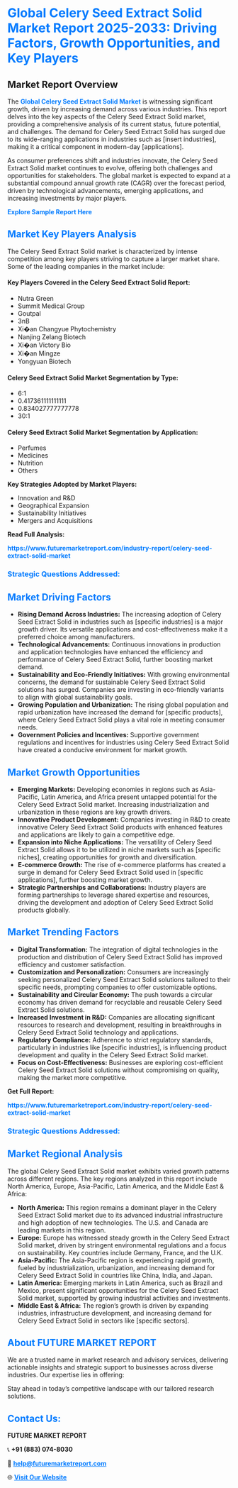 <h1 style="color: #007BFF;">Global Celery Seed Extract Solid Market Report 2025-2033: Driving Factors, Growth Opportunities, and Key Players</h1>

<section id="overview">
<h2>Market Report Overview</h2>
<p>The <a href="https://www.futuremarketreport.com/industry-report/celery-seed-extract-solid-market" style="color: #007BFF; text-decoration: none;"><strong>Global Celery Seed Extract Solid Market</strong></a> is witnessing significant growth, driven by increasing demand across various industries. This report delves into the key aspects of the Celery Seed Extract Solid market, providing a comprehensive analysis of its current status, future potential, and challenges. The demand for Celery Seed Extract Solid has surged due to its wide-ranging applications in industries such as [insert industries], making it a critical component in modern-day [applications].</p>
<p>As consumer preferences shift and industries innovate, the Celery Seed Extract Solid market continues to evolve, offering both challenges and opportunities for stakeholders. The global market is expected to expand at a substantial compound annual growth rate (CAGR) over the forecast period, driven by technological advancements, emerging applications, and increasing investments by major players.</p>
</section>

<section id="overview">
<p><a href="https://www.futuremarketreport.com/request-sample/reportId=103584" style="color: #007BFF; text-decoration: none;"><strong>Explore Sample Report Here</strong></a></p>
</section>

<section id="key-players">
<h2 style="color: #007BFF;">Market Key Players Analysis</h2>
<p>The Celery Seed Extract Solid market is characterized by intense competition among key players striving to capture a larger market share. Some of the leading companies in the market include:</p>
<h4>Key Players Covered in the Celery Seed Extract Solid Report:</h4>
<ul><li>Nutra Green</li><li>Summit Medical Group</li><li>Goutpal</li><li>3nB</li><li>Xi�an Changyue Phytochemistry</li><li>Nanjing Zelang Biotech</li><li>Xi�an Victory Bio</li><li>Xi�an Mingze</li><li>Yongyuan Biotech</li></ul>
<h4>Celery Seed Extract Solid Market Segmentation by Type:</h4>
<ul><li>6:1</li><li>0.417361111111111</li><li>0.834027777777778</li><li>30:1</li></ul>

<h4>Celery Seed Extract Solid Market Segmentation by Application:</h4>
<ul><li>Perfumes</li><li>Medicines</li><li>Nutrition</li><li>Others</li></ul>
<p><strong>Key Strategies Adopted by Market Players:</strong></p>
<ul>
<li>Innovation and R&D</li>
<li>Geographical Expansion</li>
<li>Sustainability Initiatives</li>
<li>Mergers and Acquisitions</li>
</ul>
</section>

<section>
<p><strong>Read Full Analysis: </strong></p><a href="https://www.futuremarketreport.com/industry-report/celery-seed-extract-solid-market" style="color: #007BFF; text-decoration: none;"><strong>https://www.futuremarketreport.com/industry-report/celery-seed-extract-solid-market</strong></a>
<h3 style="color: #007BFF;">Strategic Questions Addressed:</h3>
</section>

<section id="driving-factors">
<h2 style="color: #007BFF;">Market Driving Factors</h2>
<ul>
<li><strong>Rising Demand Across Industries:</strong> The increasing adoption of Celery Seed Extract Solid in industries such as [specific industries] is a major growth driver. Its versatile applications and cost-effectiveness make it a preferred choice among manufacturers.</li>
<li><strong>Technological Advancements:</strong> Continuous innovations in production and application technologies have enhanced the efficiency and performance of Celery Seed Extract Solid, further boosting market demand.</li>
<li><strong>Sustainability and Eco-Friendly Initiatives:</strong> With growing environmental concerns, the demand for sustainable Celery Seed Extract Solid solutions has surged. Companies are investing in eco-friendly variants to align with global sustainability goals.</li>
<li><strong>Growing Population and Urbanization:</strong> The rising global population and rapid urbanization have increased the demand for [specific products], where Celery Seed Extract Solid plays a vital role in meeting consumer needs.</li>
<li><strong>Government Policies and Incentives:</strong> Supportive government regulations and incentives for industries using Celery Seed Extract Solid have created a conducive environment for market growth.</li>
</ul>
</section>

<section id="growth-opportunities">
<h2 style="color: #007BFF;">Market Growth Opportunities</h2>
<ul>
<li><strong>Emerging Markets:</strong> Developing economies in regions such as Asia-Pacific, Latin America, and Africa present untapped potential for the Celery Seed Extract Solid market. Increasing industrialization and urbanization in these regions are key growth drivers.</li>
<li><strong>Innovative Product Development:</strong> Companies investing in R&D to create innovative Celery Seed Extract Solid products with enhanced features and applications are likely to gain a competitive edge.</li>
<li><strong>Expansion into Niche Applications:</strong> The versatility of Celery Seed Extract Solid allows it to be utilized in niche markets such as [specific niches], creating opportunities for growth and diversification.</li>
<li><strong>E-commerce Growth:</strong> The rise of e-commerce platforms has created a surge in demand for Celery Seed Extract Solid used in [specific applications], further boosting market growth.</li>
<li><strong>Strategic Partnerships and Collaborations:</strong> Industry players are forming partnerships to leverage shared expertise and resources, driving the development and adoption of Celery Seed Extract Solid products globally.</li>
</ul>
</section>

<section id="trending-factors">
<h2 style="color: #007BFF;">Market Trending Factors</h2>
<ul>
<li><strong>Digital Transformation:</strong> The integration of digital technologies in the production and distribution of Celery Seed Extract Solid has improved efficiency and customer satisfaction.</li>
<li><strong>Customization and Personalization:</strong> Consumers are increasingly seeking personalized Celery Seed Extract Solid solutions tailored to their specific needs, prompting companies to offer customizable options.</li>
<li><strong>Sustainability and Circular Economy:</strong> The push towards a circular economy has driven demand for recyclable and reusable Celery Seed Extract Solid solutions.</li>
<li><strong>Increased Investment in R&D:</strong> Companies are allocating significant resources to research and development, resulting in breakthroughs in Celery Seed Extract Solid technology and applications.</li>
<li><strong>Regulatory Compliance:</strong> Adherence to strict regulatory standards, particularly in industries like [specific industries], is influencing product development and quality in the Celery Seed Extract Solid market.</li>
<li><strong>Focus on Cost-Effectiveness:</strong> Businesses are exploring cost-efficient Celery Seed Extract Solid solutions without compromising on quality, making the market more competitive.</li>
</ul>
</section>

<section>
<p><strong>Get Full Report: </strong></p><a href="https://www.futuremarketreport.com/industry-report/celery-seed-extract-solid-market" style="color: #007BFF; text-decoration: none;"><strong>https://www.futuremarketreport.com/industry-report/celery-seed-extract-solid-market</strong></a>
<h3 style="color: #007BFF;">Strategic Questions Addressed:</h3>
</section>


<section id="regional-analysis">
<h2 style="color: #007BFF;">Market Regional Analysis</h2>
<p>The global Celery Seed Extract Solid market exhibits varied growth patterns across different regions. The key regions analyzed in this report include North America, Europe, Asia-Pacific, Latin America, and the Middle East & Africa:</p>
<ul>
<li><strong>North America:</strong> This region remains a dominant player in the Celery Seed Extract Solid market due to its advanced industrial infrastructure and high adoption of new technologies. The U.S. and Canada are leading markets in this region.</li>
<li><strong>Europe:</strong> Europe has witnessed steady growth in the Celery Seed Extract Solid market, driven by stringent environmental regulations and a focus on sustainability. Key countries include Germany, France, and the U.K.</li>
<li><strong>Asia-Pacific:</strong> The Asia-Pacific region is experiencing rapid growth, fueled by industrialization, urbanization, and increasing demand for Celery Seed Extract Solid in countries like China, India, and Japan.</li>
<li><strong>Latin America:</strong> Emerging markets in Latin America, such as Brazil and Mexico, present significant opportunities for the Celery Seed Extract Solid market, supported by growing industrial activities and investments.</li>
<li><strong>Middle East & Africa:</strong> The region’s growth is driven by expanding industries, infrastructure development, and increasing demand for Celery Seed Extract Solid in sectors like [specific sectors].</li>
</ul>
</section>

<footer>
<h2 style="color: #007BFF;">About FUTURE MARKET REPORT</h2>
<p>We are a trusted name in market research and advisory services, delivering actionable insights and strategic support to businesses across diverse industries. Our expertise lies in offering:</p>

<p>Stay ahead in today’s competitive landscape with our tailored research solutions.</p>

<h2 style="color: #007BFF;">Contact Us:</h2>
<p><strong>FUTURE MARKET REPORT</strong></p>
<p>📞 <strong>+91 (883) 074-8030</strong></p>
<p>📧 <strong><a href="mailto:help@futuremarketreport.com" style="color: #007BFF;">help@futuremarketreport.com</a></strong></p>
<p>🌐 <strong><a href="https://www.futuremarketreport.com/" style="color: #007BFF;">Visit Our Website</a></strong></p>
</footer>